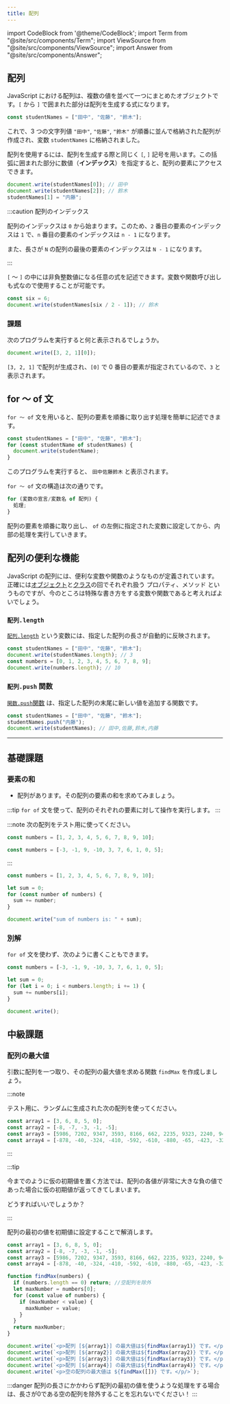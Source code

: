 ```yaml
---
title: 配列
---
```


import CodeBlock from '@theme/CodeBlock';
import Term from "@site/src/components/Term";
import ViewSource from "@site/src/components/ViewSource";
import Answer from "@site/src/components/Answer";

## 配列

JavaScript における配列は、複数の値を並べて一つにまとめたオブジェクトです。`[` から `]` で囲まれた部分は配列を生成する式になります。

```javascript
const studentNames = ["田中", "佐藤", "鈴木"];
```

これで、3 つの文字列値 `"田中"`, `"佐藤"`, `"鈴木"` が順番に並んで格納された配列が作成され、変数 `studentNames` に格納されました。

配列を使用するには、配列を生成する際と同じく `[`, `]` 記号を用います。この括弧に囲まれた部分に数値（**インデックス**）を指定すると、配列の要素にアクセスできます。

```javascript
document.write(studentNames[0]); // 田中
document.write(studentNames[2]); // 鈴木
studentNames[1] = "内藤";
```

:::caution 配列のインデックス

配列のインデックスは `0` から始まります。このため、`2` 番目の要素のインデックスは `1` で、`n` 番目の要素のインデックスは `n - 1` になります。

また、長さが `N` の配列の最後の要素のインデックスは `N - 1` になります。

:::

`[` 〜 `]` の中には非負整数値になる任意の式を記述できます。変数や関数呼び出しも式なので使用することが可能です。

```javascript
const six = 6;
document.write(studentNames[six / 2 - 1]); // 鈴木
```

### 課題

次のプログラムを実行すると何と表示されるでしょうか。

```javascript
document.write([3, 2, 1][0]);
```

<Answer>

`[3, 2, 1]` で配列が生成され、`[0]` で 0 番目の要素が指定されているので、`3` と表示されます。

<ViewSource url={import.meta.url} path="_samples/array" />

</Answer>

## for 〜 of 文

`for 〜 of` 文を用いると、配列の要素を順番に取り出す処理を簡単に記述できます。

```javascript
const studentNames = ["田中", "佐藤", "鈴木"];
for (const studentName of studentNames) {
  document.write(studentName);
}
```

このプログラムを実行すると、 `田中佐藤鈴木` と表示されます。

`for 〜 of` 文の構造は次の通りです。

```javascript
for (変数の宣言/変数名 of 配列) {
  処理;
}
```

配列の要素を順番に取り出し、 `of` の左側に指定された変数に設定してから、内部の処理を実行していきます。

## 配列の便利な機能

JavaScript の配列には、便利な変数や関数のようなものが定義されています。正確には[オブジェクト](/docs/trial-session/object)と[クラス](/docs/browser-apps/class)の回でそれぞれ扱う <Term type="javascriptProperty">プロパティ</Term>、<Term type="javascriptMethod">メソッド</Term> というものですが、今のところは特殊な書き方をする変数や関数であると考えればよいでしょう。

### `配列.length`

[`配列.length`](https://developer.mozilla.org/ja/docs/Web/JavaScript/Reference/Global_Objects/Array/length) という変数には、指定した配列の長さが自動的に反映されます。

```javascript
const studentNames = ["田中", "佐藤", "鈴木"];
document.write(studentNames.length); // 3
const numbers = [0, 1, 2, 3, 4, 5, 6, 7, 8, 9];
document.write(numbers.length); // 10
```

### `配列.push` 関数

[`関数.push`関数](https://developer.mozilla.org/ja/docs/Web/JavaScript/Reference/Global_Objects/Array/push) は、指定した配列の末尾に新しい値を追加する関数です。

```javascript
const studentNames = ["田中", "佐藤", "鈴木"];
studentNames.push("内藤");
document.write(studentNames); // 田中,佐藤,鈴木,内藤
```

---

## 基礎課題

### 要素の和

- 配列があります。その配列の要素の和を求めてみましょう。

:::tip
`for of` 文を使って、配列のそれぞれの要素に対して操作を実行します。
:::

:::note
次の配列をテスト用に使ってください。

```javascript
const numbers = [1, 2, 3, 4, 5, 6, 7, 8, 9, 10];
```

```javascript
const numbers = [-3, -1, 9, -10, 3, 7, 6, 1, 0, 5];
```

:::

<Answer>

```javascript
const numbers = [1, 2, 3, 4, 5, 6, 7, 8, 9, 10];

let sum = 0;
for (const number of numbers) {
  sum += number;
}

document.write("sum of numbers is: " + sum);
```

<ViewSource url={import.meta.url} path="_samples/array-sum-for-of" />

### 別解

`for of` 文を使わず、次のように書くこともできます。

```javascript
const numbers = [-3, -1, 9, -10, 3, 7, 6, 1, 0, 5];

let sum = 0;
for (let i = 0; i < numbers.length; i += 1) {
  sum += numbers[i];
}

document.write();
```

<ViewSource url={import.meta.url} path="_samples/array-sum-simple-for" />

</Answer>

## 中級課題

### 配列の最大値

引数に配列を一つ取り、その配列の最大値を求める関数 `findMax` を作成しましょう。

:::note

テスト用に、ランダムに生成された次の配列を使ってください。

```javascript
const array1 = [3, 6, 8, 5, 0];
const array2 = [-8, -7, -3, -1, -5];
const array3 = [5986, 7202, 9347, 3593, 8166, 662, 2235, 9323, 2240, 943];
const array4 = [-878, -40, -324, -410, -592, -610, -880, -65, -423, -32];
```

:::

:::tip

今までのように仮の初期値を置く方法では、配列の各値が非常に大きな負の値であった場合に仮の初期値が返ってきてしまいます。

どうすればいいでしょうか？

:::

<Answer>

配列の最初の値を初期値に設定することで解消します。

```javascript
const array1 = [3, 6, 8, 5, 0];
const array2 = [-8, -7, -3, -1, -5];
const array3 = [5986, 7202, 9347, 3593, 8166, 662, 2235, 9323, 2240, 943];
const array4 = [-878, -40, -324, -410, -592, -610, -880, -65, -423, -32];

function findMax(numbers) {
  if (numbers.length == 0) return; //空配列を除外
  let maxNumber = numbers[0];
  for (const value of numbers) {
    if (maxNumber < value) {
      maxNumber = value;
    }
  }
  return maxNumber;
}

document.write(`<p>配列 [${array1}] の最大値は${findMax(array1)} です。</p>`);
document.write(`<p>配列 [${array2}] の最大値は${findMax(array2)} です。</p/>`);
document.write(`<p>配列 [${array3}] の最大値は${findMax(array3)} です。</p>`);
document.write(`<p>配列 [${array4}] の最大値は${findMax(array4)} です。</p>`);
document.write(`<p>空の配列の最大値は ${findMax([])} です。</p/>`);
```

:::danger
配列の長さにかかわらず配列の最初の値を使うような処理をする場合は、長さが0である空の配列を除外することを忘れないでください！
:::

<ViewSource url={import.meta.url} path="_samples/array-max" />

</Answer>

<!-- オブジェクトはまだ扱っていないためコメントアウト
## 配列とオブジェクト

配列はオブジェクトの一種です。しかしながら、JavaScript のオブジェクトとは、[オブジェクトの節](../../1-trial-session/11-object/index.md)で扱ったように、プロパティ名とプロパティ値の組み合わせでした。

配列もこの原則に従って動作しています。次の図に示すように、配列とは、各要素のインデックスがプロパティ名になっているオブジェクトだと考えることができるのです。

![配列のプロパティ](./array-properties.png)

逆に、その他のオブジェクトも配列と同じように使用することができます。この記法を**ブラケット記法**と呼び、プログラムの動作に応じて使用したいプロパティを切り替えるのに役立ちます。

```javascript
const subject = "math"; // ここを変えると表示される教科が変わる
const scores = { math: 90, science: 80 };
document.write(`${subject} の点数は ${scores[subject]} です。`); // math の点数は 90 です。
```

:::tip オブジェクトのプロパティ

オブジェクトのプロパティに数値は使用できません。それではなぜ、配列の場合は `studentNames[2]` のように記述できるのでしょうか。

答えは単純で、文字列に変換されているからです。このため、次のプログラムは全く問題なく動作します。

```javascript
const studentNames = ["田中", "佐藤", "鈴木"];
document.write(studentNames["0"]); // 田中
```

:::
-->
